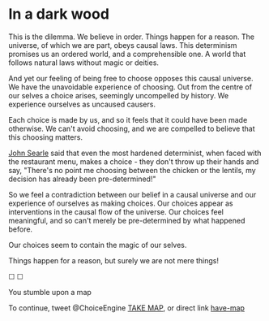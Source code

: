 # In a dark wood

This is the dilemma. We believe in order. Things happen for a reason. The universe, of which we are part, obeys causal laws. This determinism promises us an ordered world, and a comprehensible one. A world that follows natural laws without magic or deities.

And yet our feeling of being free to choose opposes this causal universe. We have the unavoidable experience of choosing. Out from the centre of our selves a choice arises, seemingly uncompelled by history. We experience ourselves as uncaused causers. 

Each choice is made by us, and so it feels that it could have been made otherwise. We can't avoid choosing, and we are compelled to believe that this choosing matters.

[John Searle](http://www.goodreads.com/book/show/51904.Freedom_and_Neurobiology) said that even the most hardened determinist, when faced with the restaurant menu, makes a choice - they don't throw up their hands and say, "There's no point me choosing between the chicken or the lentils, my decision has already been pre-determined!"

So we feel a contradiction between our belief in a causal universe and our experience of ourselves as making choices. Our choices appear as interventions in the causal flow of the universe. Our choices feel meaningful, and so can't merely be pre-determined by what happened before. 

Our choices seem to contain the magic of our selves. 

Things happen for a reason, but surely we are not mere things!

&#9744; &#9744;

You stumble upon a map

To continue, tweet @ChoiceEngine [TAKE MAP](https://twitter.com/intent/tweet?text=@ChoiceEngine%20TAKE%20MAP), or direct link [have-map](have-map)
